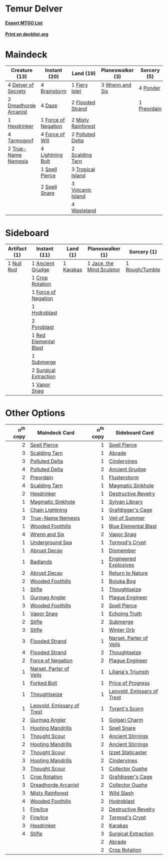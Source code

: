 # Temur Delver

#### [Export MTGO List](../collection/Temur%20Delver/Temur%20Delver.txt)
#### [Print on decklist.org](http://decklist.org/?deckmain=4%09Brainstorm%0A4%09Daze%0A4%09Delver%20of%20Secrets%0A2%09Dreadhorde%20Arcanist%0A1%09Fiery%20Islet%0A2%09Flooded%20Strand%0A1%09Force%20of%20Negation%0A4%09Force%20of%20Will%0A1%09Hexdrinker%0A4%09Lightning%20Bolt%0A2%09Misty%20Rainforest%0A2%09Polluted%20Delta%0A4%09Ponder%0A1%09Preordain%0A2%09Scalding%20Tarn%0A1%09Spell%20Pierce%0A2%09Spell%20Snare%0A4%09Tarmogoyf%0A3%09Tropical%20Island%0A2%09True-Name%20Nemesis%0A3%09Volcanic%20Island%0A4%09Wasteland%0A3%09Wrenn%20and%20Six&deckside=1%09Ancient%20Grudge%0A1%09Crop%20Rotation%0A1%09Force%20of%20Negation%0A1%09Hydroblast%0A1%09Jace,%20the%20Mind%20Sculptor%0A1%09Karakas%0A1%09Null%20Rod%0A2%09Pyroblast%0A1%09Red%20Elemental%20Blast%0A1%09Rough/Tumble%0A1%09Submerge%0A2%09Surgical%20Extraction%0A1%09Vapor%20Snag)
# Maindeck

|                                         Creature (13)                                          |                                         Instant (20)                                         |                                          Land (19)                                          |                                     Planeswalker (3)                                     |                                     Sorcery (5)                                      |
|------------------------------------------------------------------------------------------------|----------------------------------------------------------------------------------------------|---------------------------------------------------------------------------------------------|------------------------------------------------------------------------------------------|--------------------------------------------------------------------------------------|
|4 [Delver of Secrets](http://gatherer.wizards.com/Pages/Card/Details.aspx?multiverseid=226749)  |4 [Brainstorm](http://gatherer.wizards.com/Pages/Card/Details.aspx?multiverseid=3897)         |1 [Fiery Islet](http://gatherer.wizards.com/Pages/Card/Details.aspx?multiverseid=464187)     |3 [Wrenn and Six](http://gatherer.wizards.com/Pages/Card/Details.aspx?multiverseid=464166)|4 [Ponder](http://gatherer.wizards.com/Pages/Card/Details.aspx?multiverseid=451051)   |
|2 [Dreadhorde Arcanist](http://gatherer.wizards.com/Pages/Card/Details.aspx?multiverseid=461052)|4 [Daze](http://gatherer.wizards.com/Pages/Card/Details.aspx?multiverseid=189255)             |2 [Flooded Strand](http://gatherer.wizards.com/Pages/Card/Details.aspx?multiverseid=405098)  |                                                                                          |1 [Preordain](http://gatherer.wizards.com/Pages/Card/Details.aspx?multiverseid=405347)|
|1 [Hexdrinker](http://gatherer.wizards.com/Pages/Card/Details.aspx?multiverseid=464117)         |1 [Force of Negation](http://gatherer.wizards.com/Pages/Card/Details.aspx?multiverseid=464001)|2 [Misty Rainforest](http://gatherer.wizards.com/Pages/Card/Details.aspx?multiverseid=405102)|                                                                                          |                                                                                      |
|4 [Tarmogoyf](http://gatherer.wizards.com/Pages/Card/Details.aspx?multiverseid=136142)          |4 [Force of Will](http://gatherer.wizards.com/Pages/Card/Details.aspx?multiverseid=3107)      |2 [Polluted Delta](http://gatherer.wizards.com/Pages/Card/Details.aspx?multiverseid=405104)  |                                                                                          |                                                                                      |
|2 [True-Name Nemesis](http://gatherer.wizards.com/Pages/Card/Details.aspx?multiverseid=446104)  |4 [Lightning Bolt](http://gatherer.wizards.com/Pages/Card/Details.aspx?multiverseid=806)      |2 [Scalding Tarn](http://gatherer.wizards.com/Pages/Card/Details.aspx?multiverseid=405107)   |                                                                                          |                                                                                      |
|                                                                                                |1 [Spell Pierce](http://gatherer.wizards.com/Pages/Card/Details.aspx?multiverseid=425876)     |3 [Tropical Island](http://gatherer.wizards.com/Pages/Card/Details.aspx?multiverseid=884)    |                                                                                          |                                                                                      |
|                                                                                                |2 [Spell Snare](http://gatherer.wizards.com/Pages/Card/Details.aspx?multiverseid=446100)      |3 [Volcanic Island](http://gatherer.wizards.com/Pages/Card/Details.aspx?multiverseid=887)    |                                                                                          |                                                                                      |
|                                                                                                |                                                                                              |4 [Wasteland](http://gatherer.wizards.com/Pages/Card/Details.aspx?multiverseid=413790)       |                                                                                          |                                                                                      |


# Sideboard

|                                    Artifact (1)                                     |                                          Instant (11)                                          |                                      Land (1)                                      |                                          Planeswalker (1)                                          |                                       Sorcery (1)                                       |
|-------------------------------------------------------------------------------------|------------------------------------------------------------------------------------------------|------------------------------------------------------------------------------------|----------------------------------------------------------------------------------------------------|-----------------------------------------------------------------------------------------|
|1 [Null Rod](http://gatherer.wizards.com/Pages/Card/Details.aspx?multiverseid=383034)|1 [Ancient Grudge](http://gatherer.wizards.com/Pages/Card/Details.aspx?multiverseid=235600)     |1 [Karakas](http://gatherer.wizards.com/Pages/Card/Details.aspx?multiverseid=413782)|1 [Jace, the Mind Sculptor](http://gatherer.wizards.com/Pages/Card/Details.aspx?multiverseid=442051)|1 [Rough/Tumble](http://gatherer.wizards.com/Pages/Card/Details.aspx?multiverseid=376475)|
|                                                                                     |1 [Crop Rotation](http://gatherer.wizards.com/Pages/Card/Details.aspx?multiverseid=417430)      |                                                                                    |                                                                                                    |                                                                                         |
|                                                                                     |1 [Force of Negation](http://gatherer.wizards.com/Pages/Card/Details.aspx?multiverseid=464001)  |                                                                                    |                                                                                                    |                                                                                         |
|                                                                                     |1 [Hydroblast](http://gatherer.wizards.com/Pages/Card/Details.aspx?multiverseid=3915)           |                                                                                    |                                                                                                    |                                                                                         |
|                                                                                     |2 [Pyroblast](http://gatherer.wizards.com/Pages/Card/Details.aspx?multiverseid=4083)            |                                                                                    |                                                                                                    |                                                                                         |
|                                                                                     |1 [Red Elemental Blast](http://gatherer.wizards.com/Pages/Card/Details.aspx?multiverseid=814)   |                                                                                    |                                                                                                    |                                                                                         |
|                                                                                     |1 [Submerge](http://gatherer.wizards.com/Pages/Card/Details.aspx?multiverseid=21296)            |                                                                                    |                                                                                                    |                                                                                         |
|                                                                                     |2 [Surgical Extraction](http://gatherer.wizards.com/Pages/Card/Details.aspx?multiverseid=397706)|                                                                                    |                                                                                                    |                                                                                         |
|                                                                                     |1 [Vapor Snag](http://gatherer.wizards.com/Pages/Card/Details.aspx?multiverseid=249373)         |                                                                                    |                                                                                                    |                                                                                         |


# Other Options

|*n*<sup>th</sup> copy|                                            Maindeck Card                                            |*n*<sup>th</sup> copy|                                           Sideboard Card                                            |
|--------------------:|-----------------------------------------------------------------------------------------------------|--------------------:|-----------------------------------------------------------------------------------------------------|
|                    2|[Spell Pierce](http://gatherer.wizards.com/Pages/Card/Details.aspx?multiverseid=425876)              |                    1|[Spell Pierce](http://gatherer.wizards.com/Pages/Card/Details.aspx?multiverseid=425876)              |
|                    3|[Scalding Tarn](http://gatherer.wizards.com/Pages/Card/Details.aspx?multiverseid=405107)             |                    1|[Abrade](http://gatherer.wizards.com/Pages/Card/Details.aspx?multiverseid=430772)                    |
|                    3|[Polluted Delta](http://gatherer.wizards.com/Pages/Card/Details.aspx?multiverseid=405104)            |                    1|[Cindervines](http://gatherer.wizards.com/Pages/Card/Details.aspx?multiverseid=457305)               |
|                    4|[Polluted Delta](http://gatherer.wizards.com/Pages/Card/Details.aspx?multiverseid=405104)            |                    2|[Ancient Grudge](http://gatherer.wizards.com/Pages/Card/Details.aspx?multiverseid=235600)            |
|                    2|[Preordain](http://gatherer.wizards.com/Pages/Card/Details.aspx?multiverseid=405347)                 |                    1|[Flusterstorm](http://gatherer.wizards.com/Pages/Card/Details.aspx?multiverseid=228255)              |
|                    4|[Scalding Tarn](http://gatherer.wizards.com/Pages/Card/Details.aspx?multiverseid=405107)             |                    1|[Magmatic Sinkhole](http://gatherer.wizards.com/Pages/Card/Details.aspx?multiverseid=464084)         |
|                    2|[Hexdrinker](http://gatherer.wizards.com/Pages/Card/Details.aspx?multiverseid=464117)                |                    1|[Destructive Revelry](http://gatherer.wizards.com/Pages/Card/Details.aspx?multiverseid=373351)       |
|                    1|[Magmatic Sinkhole](http://gatherer.wizards.com/Pages/Card/Details.aspx?multiverseid=464084)         |                    1|[Sylvan Library](http://gatherer.wizards.com/Pages/Card/Details.aspx?multiverseid=2240)              |
|                    1|[Chain Lightning](http://gatherer.wizards.com/Pages/Card/Details.aspx?multiverseid=446139)           |                    1|[Grafdigger's Cage](http://gatherer.wizards.com/Pages/Card/Details.aspx?multiverseid=278452)         |
|                    3|[True-Name Nemesis](http://gatherer.wizards.com/Pages/Card/Details.aspx?multiverseid=446104)         |                    1|[Veil of Summer](http://gatherer.wizards.com/Pages/Card/Details.aspx?multiverseid=466952)            |
|                    1|[Wooded Foothills](http://gatherer.wizards.com/Pages/Card/Details.aspx?multiverseid=405116)          |                    1|[Blue Elemental Blast](http://gatherer.wizards.com/Pages/Card/Details.aspx?multiverseid=694)         |
|                    4|[Wrenn and Six](http://gatherer.wizards.com/Pages/Card/Details.aspx?multiverseid=464166)             |                    2|[Vapor Snag](http://gatherer.wizards.com/Pages/Card/Details.aspx?multiverseid=249373)                |
|                    1|[Underground Sea](http://gatherer.wizards.com/Pages/Card/Details.aspx?multiverseid=886)              |                    1|[Tormod's Crypt](http://gatherer.wizards.com/Pages/Card/Details.aspx?multiverseid=389723)            |
|                    1|[Abrupt Decay](http://gatherer.wizards.com/Pages/Card/Details.aspx?multiverseid=456061)              |                    1|[Dismember](http://gatherer.wizards.com/Pages/Card/Details.aspx?multiverseid=382182)                 |
|                    1|[Badlands](http://gatherer.wizards.com/Pages/Card/Details.aspx?multiverseid=878)                     |                    1|[Engineered Explosives](http://gatherer.wizards.com/Pages/Card/Details.aspx?multiverseid=50139)      |
|                    2|[Abrupt Decay](http://gatherer.wizards.com/Pages/Card/Details.aspx?multiverseid=456061)              |                    1|[Return to Nature](http://gatherer.wizards.com/Pages/Card/Details.aspx?multiverseid=461102)          |
|                    2|[Wooded Foothills](http://gatherer.wizards.com/Pages/Card/Details.aspx?multiverseid=405116)          |                    1|[Bojuka Bog](http://gatherer.wizards.com/Pages/Card/Details.aspx?multiverseid=376269)                |
|                    1|[Stifle](http://gatherer.wizards.com/Pages/Card/Details.aspx?multiverseid=382377)                    |                    1|[Thoughtseize](http://gatherer.wizards.com/Pages/Card/Details.aspx?multiverseid=438676)              |
|                    1|[Gurmag Angler](http://gatherer.wizards.com/Pages/Card/Details.aspx?multiverseid=391850)             |                    1|[Plague Engineer](http://gatherer.wizards.com/Pages/Card/Details.aspx?multiverseid=464049)           |
|                    3|[Wooded Foothills](http://gatherer.wizards.com/Pages/Card/Details.aspx?multiverseid=405116)          |                    2|[Spell Pierce](http://gatherer.wizards.com/Pages/Card/Details.aspx?multiverseid=425876)              |
|                    1|[Vapor Snag](http://gatherer.wizards.com/Pages/Card/Details.aspx?multiverseid=249373)                |                    1|[Echoing Truth](http://gatherer.wizards.com/Pages/Card/Details.aspx?multiverseid=405212)             |
|                    2|[Stifle](http://gatherer.wizards.com/Pages/Card/Details.aspx?multiverseid=382377)                    |                    2|[Submerge](http://gatherer.wizards.com/Pages/Card/Details.aspx?multiverseid=21296)                   |
|                    3|[Stifle](http://gatherer.wizards.com/Pages/Card/Details.aspx?multiverseid=382377)                    |                    1|[Winter Orb](http://gatherer.wizards.com/Pages/Card/Details.aspx?multiverseid=643)                   |
|                    3|[Flooded Strand](http://gatherer.wizards.com/Pages/Card/Details.aspx?multiverseid=405098)            |                    1|[Narset, Parter of Veils](http://gatherer.wizards.com/Pages/Card/Details.aspx?multiverseid=460988)   |
|                    4|[Flooded Strand](http://gatherer.wizards.com/Pages/Card/Details.aspx?multiverseid=405098)            |                    2|[Thoughtseize](http://gatherer.wizards.com/Pages/Card/Details.aspx?multiverseid=438676)              |
|                    2|[Force of Negation](http://gatherer.wizards.com/Pages/Card/Details.aspx?multiverseid=464001)         |                    2|[Plague Engineer](http://gatherer.wizards.com/Pages/Card/Details.aspx?multiverseid=464049)           |
|                    1|[Narset, Parter of Veils](http://gatherer.wizards.com/Pages/Card/Details.aspx?multiverseid=460988)   |                    1|[Liliana's Triumph](http://gatherer.wizards.com/Pages/Card/Details.aspx?multiverseid=461025)         |
|                    1|[Forked Bolt](http://gatherer.wizards.com/Pages/Card/Details.aspx?multiverseid=401702)               |                    1|[Price of Progress](http://gatherer.wizards.com/Pages/Card/Details.aspx?multiverseid=413683)         |
|                    1|[Thoughtseize](http://gatherer.wizards.com/Pages/Card/Details.aspx?multiverseid=438676)              |                    1|[Leovold, Emissary of Trest](http://gatherer.wizards.com/Pages/Card/Details.aspx?multiverseid=416834)|
|                    1|[Leovold, Emissary of Trest](http://gatherer.wizards.com/Pages/Card/Details.aspx?multiverseid=416834)|                    1|[Tyrant's Scorn](http://gatherer.wizards.com/Pages/Card/Details.aspx?multiverseid=461152)            |
|                    2|[Gurmag Angler](http://gatherer.wizards.com/Pages/Card/Details.aspx?multiverseid=391850)             |                    1|[Golgari Charm](http://gatherer.wizards.com/Pages/Card/Details.aspx?multiverseid=405245)             |
|                    1|[Hooting Mandrills](http://gatherer.wizards.com/Pages/Card/Details.aspx?multiverseid=386558)         |                    1|[Spell Snare](http://gatherer.wizards.com/Pages/Card/Details.aspx?multiverseid=446100)               |
|                    1|[Thought Scour](http://gatherer.wizards.com/Pages/Card/Details.aspx?multiverseid=380203)             |                    1|[Ancient Stirrings](http://gatherer.wizards.com/Pages/Card/Details.aspx?multiverseid=442148)         |
|                    2|[Hooting Mandrills](http://gatherer.wizards.com/Pages/Card/Details.aspx?multiverseid=386558)         |                    2|[Ancient Stirrings](http://gatherer.wizards.com/Pages/Card/Details.aspx?multiverseid=442148)         |
|                    2|[Thought Scour](http://gatherer.wizards.com/Pages/Card/Details.aspx?multiverseid=380203)             |                    1|[Izzet Staticaster](http://gatherer.wizards.com/Pages/Card/Details.aspx?multiverseid=253638)         |
|                    3|[Hooting Mandrills](http://gatherer.wizards.com/Pages/Card/Details.aspx?multiverseid=386558)         |                    2|[Cindervines](http://gatherer.wizards.com/Pages/Card/Details.aspx?multiverseid=457305)               |
|                    3|[Thought Scour](http://gatherer.wizards.com/Pages/Card/Details.aspx?multiverseid=380203)             |                    1|[Collector Ouphe](http://gatherer.wizards.com/Pages/Card/Details.aspx?multiverseid=464107)           |
|                    1|[Crop Rotation](http://gatherer.wizards.com/Pages/Card/Details.aspx?multiverseid=417430)             |                    2|[Grafdigger's Cage](http://gatherer.wizards.com/Pages/Card/Details.aspx?multiverseid=278452)         |
|                    3|[Dreadhorde Arcanist](http://gatherer.wizards.com/Pages/Card/Details.aspx?multiverseid=461052)       |                    2|[Collector Ouphe](http://gatherer.wizards.com/Pages/Card/Details.aspx?multiverseid=464107)           |
|                    3|[Misty Rainforest](http://gatherer.wizards.com/Pages/Card/Details.aspx?multiverseid=405102)          |                    1|[Wild Slash](http://gatherer.wizards.com/Pages/Card/Details.aspx?multiverseid=391959)                |
|                    4|[Wooded Foothills](http://gatherer.wizards.com/Pages/Card/Details.aspx?multiverseid=405116)          |                    2|[Hydroblast](http://gatherer.wizards.com/Pages/Card/Details.aspx?multiverseid=3915)                  |
|                    1|[Fire/Ice](http://gatherer.wizards.com/Pages/Card/Details.aspx?multiverseid=27165)                   |                    2|[Destructive Revelry](http://gatherer.wizards.com/Pages/Card/Details.aspx?multiverseid=373351)       |
|                    2|[Fire/Ice](http://gatherer.wizards.com/Pages/Card/Details.aspx?multiverseid=27165)                   |                    2|[Tormod's Crypt](http://gatherer.wizards.com/Pages/Card/Details.aspx?multiverseid=389723)            |
|                    3|[Hexdrinker](http://gatherer.wizards.com/Pages/Card/Details.aspx?multiverseid=464117)                |                    2|[Karakas](http://gatherer.wizards.com/Pages/Card/Details.aspx?multiverseid=413782)                   |
|                    4|[Stifle](http://gatherer.wizards.com/Pages/Card/Details.aspx?multiverseid=382377)                    |                    3|[Surgical Extraction](http://gatherer.wizards.com/Pages/Card/Details.aspx?multiverseid=397706)       |
|                     |                                                                                                     |                    2|[Abrade](http://gatherer.wizards.com/Pages/Card/Details.aspx?multiverseid=430772)                    |
|                     |                                                                                                     |                    2|[Crop Rotation](http://gatherer.wizards.com/Pages/Card/Details.aspx?multiverseid=417430)             |

